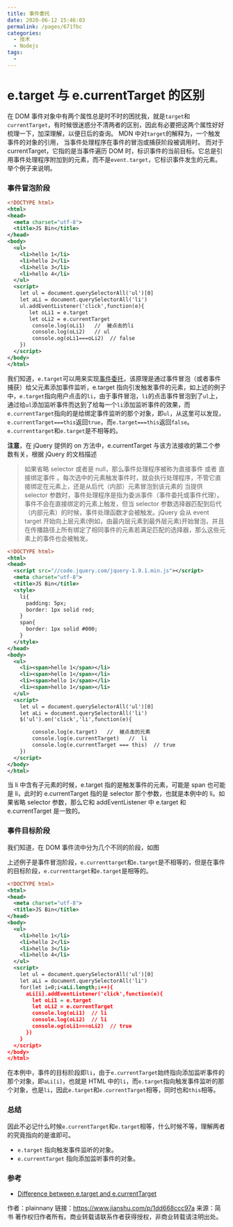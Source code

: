 ```yaml
---
title: 事件委托
date: 2020-06-12 15:46:03
permalink: /pages/671fbc
categories:
  - 技术
  - Nodejs
tags:
  -
---
```


# e.target 与 e.currentTarget 的区别

在 DOM 事件对象中有两个属性总是时不时的困扰我，就是`target`和`currentTarget`，有时候很迷惑分不清两者的区别，因此有必要把这两个属性好好梳理一下，加深理解，以便日后的查询。
MDN 中对`target`的解释为，一个触发事件的对象的引用， 当事件处理程序在事件的冒泡或捕获阶段被调用时。
而对于 currentTarget，它指的是当事件遍历 DOM 时，标识事件的当前目标。它总是引用事件处理程序附加到的元素，而不是`event.target`，它标识事件发生的元素。
举个例子来说明。

### 事件冒泡阶段

```xml
<!DOCTYPE html>
<html>
<head>
  <meta charset="utf-8">
  <title>JS Bin</title>
</head>
<body>
  <ul>
    <li>hello 1</li>
    <li>hello 2</li>
    <li>hello 3</li>
    <li>hello 4</li>
  </ul>
  <script>
    let ul = document.querySelectorAll('ul')[0]
    let aLi = document.querySelectorAll('li')
    ul.addEventListener('click',function(e){
       let oLi1 = e.target
       let oLi2 = e.currentTarget
        console.log(oLi1)   //  被点击的li
        console.log(oLi2)   // ul
        console.og(oLi1===oLi2)  // false
    })
  </script>
</body>
</html>
```

我们知道，`e.target`可以用来实现[事件委托](https://www.jianshu.com/p/ac47521806d2)，该原理是通过事件冒泡（或者事件捕获）给父元素添加事件监听，e.target 指向引发触发事件的元素，如上述的例子中，`e.target`指向用户点击的`li`，由于事件冒泡，`li`的点击事件冒泡到了`ul`上，通过给`ul`添加监听事件而达到了给每一个`li`添加监听事件的效果，而`e.currentTarget`指向的是给绑定事件监听的那个对象，即`ul`，从这里可以发现，`e.currentTarget===this`返回`true`，而`e.target===this`返回`false`。`e.currenttarget`和`e.target`是不相等的。

**注意**，在 jQuery 提供的 on 方法中，e.currentTarget 与该方法接收的第二个参数有关，根据 jQuery 的文档描述

> 如果省略 selector 或者是 null，那么事件处理程序被称为直接事件 或者 直接绑定事件 。每次选中的元素触发事件时，就会执行处理程序，不管它直接绑定在元素上，还是从后代（内部）元素冒泡到该元素的
> 当提供 selector 参数时，事件处理程序是指为委派事件（事件委托或事件代理）。事件不会在直接绑定的元素上触发，但当 selector 参数选择器匹配到后代（内部元素）的时候，事件处理函数才会被触发。jQuery 会从 event target 开始向上层元素(例如，由最内层元素到最外层元素)开始冒泡，并且在传播路径上所有绑定了相同事件的元素若满足匹配的选择器，那么这些元素上的事件也会被触发。

```xml
<!DOCTYPE html>
<html>
<head>
  <script src="//code.jquery.com/jquery-1.9.1.min.js"></script>
  <meta charset="utf-8">
  <title>JS Bin</title>
  <style>
    li{
      padding: 5px;
      border: 1px solid red;
    }
    span{
      border: 1px solid #000;
    }
  </style>
</head>
<body>
  <ul>
    <li><span>hello 1</span></li>
    <li><span>hello 1</span></li>
    <li><span>hello 1</span></li>
    <li><span>hello 1</span></li>
  </ul>
  <script>
    let ul = document.querySelectorAll('ul')[0]
    let aLi = document.querySelectorAll('li')
    $('ul').on('click','li',function(e){

        console.log(e.target)   //  被点击的元素
        console.log(e.currentTarget)   //  li
        console.log(e.currentTarget === this)  // true
    })
  </script>
</body>
</html>
```

当 li 中含有子元素的时候，e.target 指的是触发事件的元素，可能是 span 也可能是 li，此时的 e.currentTarget 指的是 selector 那个参数，也就是本例中的 li。如果省略 selector 参数，那么它和 addEventListener 中 e.target 和 e.currentTarget 是一致的。

### 事件目标阶段

我们知道，在 DOM 事件流中分为几个不同的阶段，如图

上述例子是事件冒泡阶段，`e.currenttarget`和`e.target`是不相等的，但是在事件的目标阶段，`e.currenttarget`和`e.target`是相等的。

```xml
<!DOCTYPE html>
<html>
<head>
  <meta charset="utf-8">
  <title>JS Bin</title>
</head>
<body>
  <ul>
    <li>hello 1</li>
    <li>hello 2</li>
    <li>hello 3</li>
    <li>hello 4</li>
  </ul>
  <script>
    let ul = document.querySelectorAll('ul')[0]
    let aLi = document.querySelectorAll('li')
    for(let i=0;i<aLi.length;i++){
      aLi[i].addEventListener('click',function(e){
        let oLi1 = e.target
        let oLi2 = e.currentTarget
        console.log(oLi1)  // li
        console.log(oLi2)  // li
        console.og(oLi1===oLi2)  // true
      })
    }
  </script>
</body>
</html>
```

在本例中，事件的目标阶段即`li`，由于`e.currentTarget`始终指向添加监听事件的那个对象，即`aLi[i]`，也就是 HTML 中的`li`，而`e.target`指向触发事件监听的那个对象，也是`li`，因此`e.target`和`e.currentTarget`相等，同时也和`this`相等。

### 总结

因此不必记什么时候`e.currentTarget`和`e.target`相等，什么时候不等，理解两者的究竟指向的是谁即可。

- `e.target` 指向触发事件监听的对象。
- `e.currentTarget` 指向添加监听事件的对象。

### 参考

- [Difference between e.target and e.currentTarget](https://link.jianshu.com?t=https://stackoverflow.com/questions/5921413/difference-between-e-target-and-e-currenttarget)

作者：plainnany
链接：https://www.jianshu.com/p/1dd668ccc97a
来源：简书
著作权归作者所有。商业转载请联系作者获得授权，非商业转载请注明出处。
